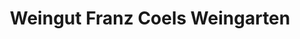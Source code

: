 ---
title: "Weingut Franz Coels Weingarten"
url: /bad-neuenahr-ahrweiler/weingut-franz-coels-weingarten/
shop: Wein
---